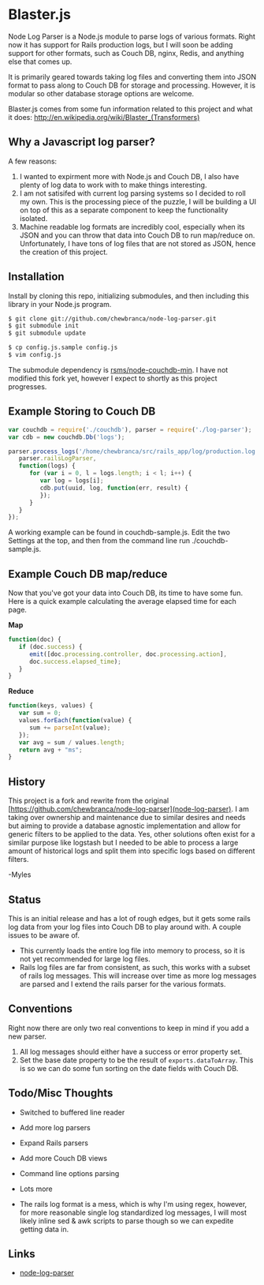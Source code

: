 Blaster.js
===============

Node Log Parser is a Node.js module to parse logs of various formats. Right now
it has support for Rails production logs, but I will soon be adding support for
other formats, such as Couch DB, nginx, Redis, and anything else that comes up.

It is primarily geared towards taking log files and converting them into JSON
format to pass along to Couch DB for storage and processing. However, it is
modular so other database storage options are welcome.

Blaster.js comes from some fun information related to this project and what it does:
http://en.wikipedia.org/wiki/Blaster_(Transformers)

Why a Javascript log parser?
--------

A few reasons:
1. I wanted to expirment more with Node.js and Couch DB, I also have plenty of
log data to work with to make things interesting.
2. I am not satisifed with current log parsing systems so I decided to roll my
own. This is the processing piece of the puzzle, I will be building a UI on top
of this as a separate component to keep the functionality isolated.
3. Machine readable log formats are incredibly cool, especially when its JSON
and you can throw that data into Couch DB to run map/reduce on. Unfortunately,
I have tons of log files that are not stored as JSON, hence the creation of this
project.

Installation
------------

Install by cloning this repo, initializing submodules, and then including this
library in your Node.js program.

``` sh
$ git clone git://github.com/chewbranca/node-log-parser.git
$ git submodule init
$ git submodule update

$ cp config.js.sample config.js
$ vim config.js
```

The submodule dependency is
[rsms/node-couchdb-min](http://github.com/rsms/node-couchdb-min). I have not
modified this fork yet, however I expect to shortly as this project progresses.

Example Storing to Couch DB
---------------------------
``` js
var couchdb = require('./couchdb'), parser = require('./log-parser');
var cdb = new couchdb.Db('logs');

parser.process_logs('/home/chewbranca/src/rails_app/log/production.log',
   parser.railsLogParser,
   function(logs) {
      for (var i = 0, l = logs.length; i < l; i++) {
         var log = logs[i];
         cdb.put(uuid, log, function(err, result) {
         });
      }
   }
});
```

A working example can be found in couchdb-sample.js. Edit the two Settings at
the top, and then from the command line run ./couchdb-sample.js.

Example Couch DB map/reduce
---------------------------

Now that you've got your data into Couch DB, its time to have some fun.
Here is a quick example calculating the average elapsed time for each page.

**Map**
``` js
function(doc) {
   if (doc.success) {
      emit([doc.processing.controller, doc.processing.action],
      doc.success.elapsed_time);
   }
}
```

**Reduce**
``` js
function(keys, values) {
   var sum = 0;
   values.forEach(function(value) {
      sum += parseInt(value);
   });
   var avg = sum / values.length;
   return avg + "ms";
}
```

History
-------

This project is a fork and rewrite from the original [https://github.com/chewbranca/node-log-parser](node-log-parser). I am taking over ownership and maintenance due to similar desires and needs but aiming to provide a database agnostic implementation and allow for generic filters to be applied to the data. Yes, other solutions often exist for a similar purpose like logstash but I needed to be able to process a large amount of historical logs and split them into specific logs based on different filters.

-Myles

Status
------

This is an initial release and has a lot of rough edges, but it gets some rails
log data from your log files into Couch DB to play around with. A couple issues
to be aware of.

* This currently loads the entire log file into memory to process, so it is not
yet recommended for large log files.
* Rails log files are far from consistent, as such, this works with a subset of
rails log messages. This will increase over time as more log messages are
parsed and I extend the rails parser for the various formats.

Conventions
-----------

Right now there are only two real conventions to keep in mind if you add a new
parser.

1. All log messages should either have a success or error property set.
2. Set the base date property to be the result of `exports.dataToArray`. This
is so we can do some fun sorting on the date fields with Couch DB.

Todo/Misc Thoughts
------------------

* Switched to buffered line reader
* Add more log parsers
* Expand Rails parsers
* Add more Couch DB views
* Command line options parsing
* Lots more

* The rails log format is a mess, which is why I'm using regex, however, for
more reasonable single log standardized log messages, I will most likely
inline sed & awk scripts to parse though so we can expedite getting data in.

Links
-----

* [node-log-parser](http://github.com/chewbranca/node-log-parser)

